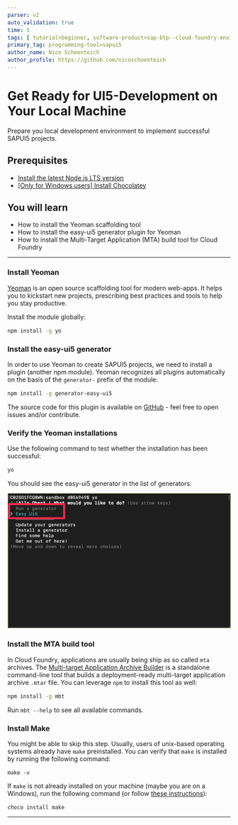 ```yaml
---
parser: v2
auto_validation: true
time: 5
tags: [ tutorial>beginner, software-product>sap-btp--cloud-foundry-environment, tutorial>free-tier]
primary_tag: programming-tool>sapui5
author_name: Nico Schoenteich
author_profile: https://github.com/nicoschoenteich
---
```


# Get Ready for UI5-Development on Your Local Machine
<!-- description --> Prepare you local development environment to implement successful SAPUI5 projects.

## Prerequisites
 - [Install the latest Node.js LTS version](https://nodejs.org/en/download/)
 - [[Only for Windows users] Install Chocolatey](https://chocolatey.org/)

## You will learn
  - How to install the Yeoman scaffolding tool
  - How to install the easy-ui5 generator plugin for Yeoman
  - How to install the Multi-Target Application (MTA) build tool for Cloud Foundry


---

### Install Yeoman

[Yeoman](http://yeoman.io) is an open source scaffolding tool for modern web-apps. It helps you to kickstart new projects, prescribing best practices and tools to help you stay productive.

Install the module globally:

```Bash
npm install -g yo
```

### Install the easy-ui5 generator

In order to use Yeoman to create SAPUI5 projects, we need to install a plugin (another npm module). Yeoman recognizes all plugins automatically on the basis of the `generator-` prefix of the module:

```Bash
npm install -g generator-easy-ui5
```

The source code for this plugin is available on [GitHub](https://github.com/SAP/generator-easy-ui5) - feel free to open issues and/or contribute.


### Verify the Yeoman installations

Use the following command to test whether the installation has been successful:

```Bash
yo
```

You should see the easy-ui5 generator in the list of generators:

![easy-ui5](./verify.png)


### Install the MTA build tool

In Cloud Foundry, applications are usually being ship as so called `mta` archives. The [Multi-target Application Archive Builder](https://github.com/SAP/cloud-mta-build-tool) is a standalone command-line tool that builds a deployment-ready multi-target application archive `.mtar` file. You can leverage `npm` to install this tool as well:

```Bash
npm install -g mbt
```

Run `mbt --help` to see all available commands.


### Install Make

You might be able to skip this step. Usually, users of unix-based operating systems already have `make` preinstalled. You can verify that `make` is installed by running the following command:

```
make -v
```

If `make` is not already installed on your machine (maybe you are on a Windows), run the following command (or follow [these instructions](https://chocolatey.org/packages/make)):

```
choco install make
```

---
